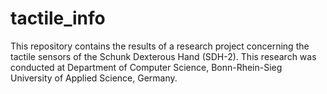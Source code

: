 tactile_info
============

This repository contains the results of a research project concerning the tactile sensors of the Schunk Dexterous Hand (SDH-2). This research was conducted at Department of Computer Science, Bonn-Rhein-Sieg University of Applied Science, Germany.
